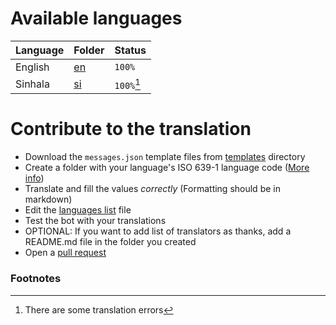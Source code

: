 # Available languages

| Language |  Folder  |   Status   |
| -------- | -------- | ---------- |
| English  | [en](en) |   `100%`   |
| Sinhala  | [si](si) | `100%`[^1] |


# Contribute to the translation

- Download the `messages.json` template files from [templates](templates) directory
- Create a folder with your language's ISO 639-1 language code ([More info](https://en.wikipedia.org/wiki/List_of_ISO_639-1_codes))
- Translate and fill the values *correctly* (Formatting should be in markdown)
- Edit the [languages list](languages.json) file
- Test the bot with your translations
- OPTIONAL: If you want to add list of translators as thanks, add a README.md file in the folder you created
- Open a [pull request](https://github.com/Itz-fork/Unzip-Bot/pulls)


### Footnotes

[^1]: There are some translation errors